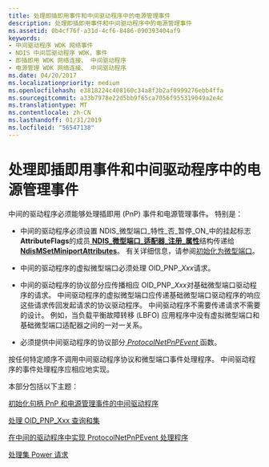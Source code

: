 ```yaml
---
title: 处理即插即用事件和中间驱动程序中的电源管理事件
description: 处理即插即用事件和中间驱动程序中的电源管理事件
ms.assetid: 0b4cf76f-a31d-4cf6-8486-090393404af9
keywords:
- 中间驱动程序 WDK 网络事件
- NDIS 中间层驱动程序 WDK，事件
- 即插即用 WDK 网络连接、 中间驱动程序
- 电源管理 WDK 网络连接、 中间驱动程序
ms.date: 04/20/2017
ms.localizationpriority: medium
ms.openlocfilehash: e3818224c408160c34a8f3b2af0999276ebb4ffa
ms.sourcegitcommit: a33b7978e22d5bb9f65ca7056f955319049a2e4c
ms.translationtype: MT
ms.contentlocale: zh-CN
ms.lasthandoff: 01/31/2019
ms.locfileid: "56547138"
---
```

# <a name="handling-pnp-events-and-power-management-events-in-an-intermediate-driver"></a>处理即插即用事件和中间驱动程序中的电源管理事件





中间的驱动程序必须能够处理插即用 (PnP) 事件和电源管理事件。 特别是：

-   中间的驱动程序必须设置 NDIS\_微型端口\_特性\_否\_暂停\_ON\_中的挂起标志**AttributeFlags**的成员[ **NDIS\_微型端口\_适配器\_注册\_属性**](https://msdn.microsoft.com/library/windows/hardware/ff565934)结构传递给[ **NdisMSetMiniportAttributes**](https://msdn.microsoft.com/library/windows/hardware/ff563672)。 有关详细信息，请参阅[初始化为微型端口](initializing-virtual-miniports.md)。

-   中间的驱动程序的虚拟微型端口必须处理 OID\_PNP\_*Xxx*请求。

-   中间的驱动程序的协议部分应传播相应 OID\_PNP\_*Xxx*对基础微型端口驱动程序的请求。 中间驱动程序的虚拟微型端口应传递基础微型端口驱动程序的响应这些请求传回发起请求的协议驱动程序。 中间驱动程序不需要传递请求不需要的设计。 例如，当负载平衡故障转移 (LBFO) 应用程序中没有虚拟微型端口和基础微型端口适配器之间的一对一关系。

-   必须提供中间驱动程序的协议部分[ *ProtocolNetPnPEvent* ](https://msdn.microsoft.com/library/windows/hardware/ff570263)函数。

按任何特定顺序不调用中间驱动程序协议和微型端口事件处理程序。 中间驱动程序的事件处理程序应相应地实现。

本部分包括以下主题：

[初始化句柄 PnP 和电源管理事件的中间驱动程序](initializing-intermediate-drivers-to-handle-pnp-and-power-management-events.md)

[处理 OID\_PNP\_Xxx 查询和集](handling-oid-pnp-xxx-queries-and-sets.md)

[在中间的驱动程序中实现 ProtocolNetPnPEvent 处理程序](implementing-a-protocolnetpnpevent-handler-in-an-intermediate-driver.md)

[处理集 Power 请求](handling-a-set-power-request.md)

 

 





